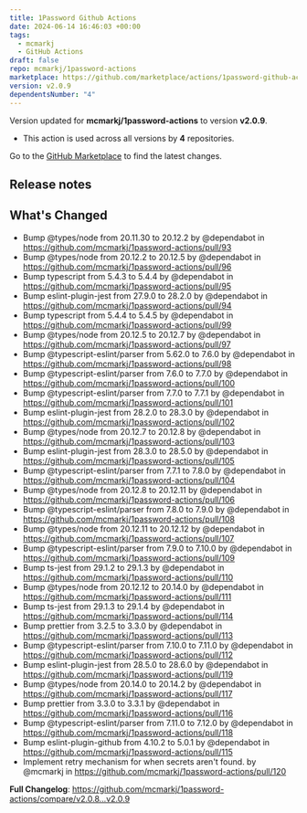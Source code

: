 ```yaml
---
title: 1Password Github Actions
date: 2024-06-14 16:46:03 +00:00
tags:
  - mcmarkj
  - GitHub Actions
draft: false
repo: mcmarkj/1password-actions
marketplace: https://github.com/marketplace/actions/1password-github-actions
version: v2.0.9
dependentsNumber: "4"
---
```



Version updated for **mcmarkj/1password-actions** to version **v2.0.9**.
- This action is used across all versions by **4** repositories.

Go to the [GitHub Marketplace](https://github.com/marketplace/actions/1password-github-actions) to find the latest changes.

## Release notes

## What's Changed
* Bump @types/node from 20.11.30 to 20.12.2 by @dependabot in https://github.com/mcmarkj/1password-actions/pull/93
* Bump @types/node from 20.12.2 to 20.12.5 by @dependabot in https://github.com/mcmarkj/1password-actions/pull/96
* Bump typescript from 5.4.3 to 5.4.4 by @dependabot in https://github.com/mcmarkj/1password-actions/pull/95
* Bump eslint-plugin-jest from 27.9.0 to 28.2.0 by @dependabot in https://github.com/mcmarkj/1password-actions/pull/94
* Bump typescript from 5.4.4 to 5.4.5 by @dependabot in https://github.com/mcmarkj/1password-actions/pull/99
* Bump @types/node from 20.12.5 to 20.12.7 by @dependabot in https://github.com/mcmarkj/1password-actions/pull/97
* Bump @typescript-eslint/parser from 5.62.0 to 7.6.0 by @dependabot in https://github.com/mcmarkj/1password-actions/pull/98
* Bump @typescript-eslint/parser from 7.6.0 to 7.7.0 by @dependabot in https://github.com/mcmarkj/1password-actions/pull/100
* Bump @typescript-eslint/parser from 7.7.0 to 7.7.1 by @dependabot in https://github.com/mcmarkj/1password-actions/pull/101
* Bump eslint-plugin-jest from 28.2.0 to 28.3.0 by @dependabot in https://github.com/mcmarkj/1password-actions/pull/102
* Bump @types/node from 20.12.7 to 20.12.8 by @dependabot in https://github.com/mcmarkj/1password-actions/pull/103
* Bump eslint-plugin-jest from 28.3.0 to 28.5.0 by @dependabot in https://github.com/mcmarkj/1password-actions/pull/105
* Bump @typescript-eslint/parser from 7.7.1 to 7.8.0 by @dependabot in https://github.com/mcmarkj/1password-actions/pull/104
* Bump @types/node from 20.12.8 to 20.12.11 by @dependabot in https://github.com/mcmarkj/1password-actions/pull/106
* Bump @typescript-eslint/parser from 7.8.0 to 7.9.0 by @dependabot in https://github.com/mcmarkj/1password-actions/pull/108
* Bump @types/node from 20.12.11 to 20.12.12 by @dependabot in https://github.com/mcmarkj/1password-actions/pull/107
* Bump @typescript-eslint/parser from 7.9.0 to 7.10.0 by @dependabot in https://github.com/mcmarkj/1password-actions/pull/109
* Bump ts-jest from 29.1.2 to 29.1.3 by @dependabot in https://github.com/mcmarkj/1password-actions/pull/110
* Bump @types/node from 20.12.12 to 20.14.0 by @dependabot in https://github.com/mcmarkj/1password-actions/pull/111
* Bump ts-jest from 29.1.3 to 29.1.4 by @dependabot in https://github.com/mcmarkj/1password-actions/pull/114
* Bump prettier from 3.2.5 to 3.3.0 by @dependabot in https://github.com/mcmarkj/1password-actions/pull/113
* Bump @typescript-eslint/parser from 7.10.0 to 7.11.0 by @dependabot in https://github.com/mcmarkj/1password-actions/pull/112
* Bump eslint-plugin-jest from 28.5.0 to 28.6.0 by @dependabot in https://github.com/mcmarkj/1password-actions/pull/119
* Bump @types/node from 20.14.0 to 20.14.2 by @dependabot in https://github.com/mcmarkj/1password-actions/pull/117
* Bump prettier from 3.3.0 to 3.3.1 by @dependabot in https://github.com/mcmarkj/1password-actions/pull/116
* Bump @typescript-eslint/parser from 7.11.0 to 7.12.0 by @dependabot in https://github.com/mcmarkj/1password-actions/pull/118
* Bump eslint-plugin-github from 4.10.2 to 5.0.1 by @dependabot in https://github.com/mcmarkj/1password-actions/pull/115
* Implement retry mechanism for when secrets aren't found.  by @mcmarkj in https://github.com/mcmarkj/1password-actions/pull/120


**Full Changelog**: https://github.com/mcmarkj/1password-actions/compare/v2.0.8...v2.0.9
